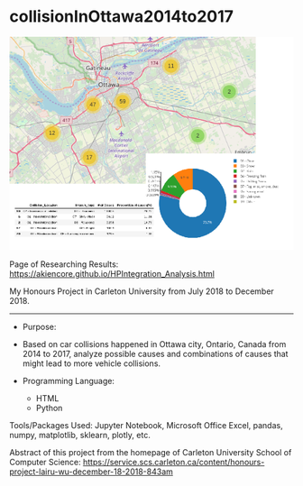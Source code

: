 # collisionInOttawa2014to2017

![alt text](https://github.com/akiencore/collisionInOttawa2014to2017/blob/master/HP_Abstract.png)

Page of Researching Results: https://akiencore.github.io/HPIntegration_Analysis.html

My Honours Project in Carleton University from July 2018 to December 2018. 

****

* Purpose: 
 * Based on car collisions happened in Ottawa city, Ontario, Canada from 2014 to 2017, analyze possible causes and combinations of causes that might lead to more vehicle collisions. 

* Programming Language: 
  * HTML
  * Python

Tools/Packages Used: Jupyter Notebook, Microsoft Office Excel, pandas, numpy, matplotlib, sklearn, plotly, etc. 

Abstract of this project from the homepage of Carleton University School of Computer Science: https://service.scs.carleton.ca/content/honours-project-lairu-wu-december-18-2018-843am
